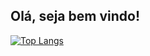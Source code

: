 ## Olá, seja bem vindo!



[![Top Langs](https://github-readme-stats.vercel.app/api/top-langs/?username=mardenmelo&layout=compact&theme=codeSTACKr)](https://github.com/mardenmelo/github-readme-stats)
